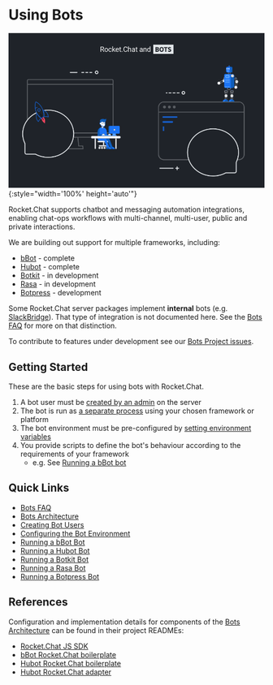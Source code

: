 # Using Bots

![Rocket.Chat Bots Banner](./banner.png){:style="width='100%' height='auto'"}

Rocket.Chat supports chatbot and messaging automation integrations, enabling
chat-ops workflows with multi-channel, multi-user, public and private
interactions.

We are building out support for multiple frameworks, including:

- [bBot](http://bbot.chat/) - complete
- [Hubot](https://hubot.github.com/) - complete
- [Botkit](https://botkit.ai/) - in development
- [Rasa](https://rasa.com/) - in development
- [Botpress](https://botpress.io/) - development

Some Rocket.Chat server packages implement **internal** bots (e.g.
[SlackBridge](../administrator-guides/import/slack/slackbridge/)). That type
of integration is not documented here. See the [Bots FAQ](bots-faq/) for more on
that distinction.

To contribute to features under development see our
[Bots Project issues](https://github.com/RocketChat/Rocket.Chat/projects/16).

## Getting Started

These are the basic steps for using bots with Rocket.Chat.

1. A bot user must be [created by an admin](creating-bot-users/) on the server
2. The bot is run as [a separate process](bots-architecture/) using your chosen framework or platform
3. The bot environment must be pre-configured by [setting environment variables](configure-bot-environment/)
4. You provide scripts to define the bot's behaviour according to the requirements of your framework
    - e.g. See [Running a bBot bot](running-a-bbot-bot/)

## Quick Links

- [Bots FAQ](bots-faq/)
- [Bots Architecture](bots-architecture/)
- [Creating Bot Users](creating-bot-users/)
- [Configuring the Bot Environment](configure-bot-environment/)
- [Running a bBot Bot](running-a-bbot-bot/)
- [Running a Hubot Bot](running-a-hubot-bot/)
- [Running a Botkit Bot](running-a-botkit-bot/)
- [Running a Rasa Bot](running-a-rasa-bot/)
- [Running a Botpress Bot](running-a-botpress-bot/)

## References

Configuration and implementation details for components of the
[Bots Architecture](bots-architecture/) can be found in their project READMEs:

- [Rocket.Chat JS SDK](https://github.com/RocketChat/Rocket.Chat.js.SDK/)
- [bBot Rocket.Chat boilerplate](https://github.com/Amazebot/bbot-rocketchat-boilerplate)
- [Hubot Rocket.Chat boilerplate](https://github.com/RocketChat/hubot-rocketchat-boilerplate/)
- [Hubot Rocket.Chat adapter](https://github.com/RocketChat/hubot-rocketchat/tree/develop/)